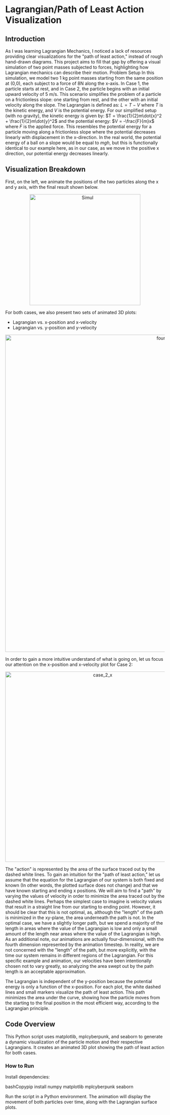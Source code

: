 # Lagrangian/Path of Least Action Visualization
## Introduction
As I was learning Lagrangian Mechanics, I noticed a lack of resources providing clear visualizations for the "path of least action," instead of rough hand-drawn diagrams. This project aims to fill that gap by offering a visual simulation of two point masses subjected to forces, highlighting how Lagrangian mechanics can describe their motion.
Problem Setup
In this simulation, we model two 1 kg point masses starting from the same position at (0,0), each subject to a force of 8N along the x-axis. In Case 1, the particle starts at rest, and in Case 2, the particle begins with an initial upward velocity of 5 m/s. This scenario simplifies the problem of a particle on a frictionless slope: one starting from rest, and the other with an initial velocity along the slope.
The Lagrangian is defined as:
$L = T - V$
where $T$ is the kinetic energy, and $V$ is the potential energy. For our simplified setup (with no gravity), the kinetic energy is given by:
$T = \frac{1}{2}m\dot{x}^2 + \frac{1}{2}m\dot{y}^2$
and the potential energy:
$V = -\frac{F}{m}x$
where $F$ is the applied force. This resembles the potential energy for a particle moving along a frictionless slope where the potential decreases linearly with displacement in the x-direction. In the real world, the potential energy of a ball on a slope would be equal to $mgh$, but this is functionally identical to our example here, as in our case, as we move in the positive x direction, our potential energy decreases linearly.
## Visualization Breakdown
First, on the left, we animate the positions of the two particles along the x and y axis, with the final result shown below.

<p align="center">
  <img src="https://github.com/user-attachments/assets/5946b226-7e4d-437d-a616-3c784b5ff7b2" alt="Simul" width="350"/>
</p>

For both cases, we also present two sets of animated 3D plots:

- Lagrangian vs. x-position and x-velocity
- Lagrangian vs. y-position and y-velocity

<p align="center">
  <img src="https://github.com/user-attachments/assets/e70b51ab-e5c8-4df4-9bb1-2a64ff3d2ce6" alt="fourplots" width="1000"/>
</p>

In order to gain a more intuitive understand of what is going on, let us focus our attention on the x-position and x-velocity plot for Case 2:
<p align="center">
  <img src="https://github.com/user-attachments/assets/8e913c19-02bf-4f28-8021-47425c6c08e4" alt="case_2_x" width="600"/>
</p>
The "action" is represented by the area of the surface traced out by the dashed white lines. To gain an intuition for the "path of least action," let us assume that the equation for the Lagrangian of our system is both fixed and known (In other words, the plotted surface does not change) and that we have known starting and ending x positions. We will aim to find a "path" by varying the values of velocity in order to minimize the area traced out by the dashed white lines. Perhaps the simplest case to imagine is velocity values that result in a straight line from our starting to ending point. However, it should be clear that this is not optimal, as, although the "length" of the path is minimized in the xy-plane, the area underneath the path is not. In the optimal case, we have a slightly longer path, but we spend a majority of the length in areas where the value of the Lagrangian is low and only a small amount of the length near areas where the value of the Lagrangian is high. As an additional note, our animations are actually four-dimensional, with the fourth dimension represented by the animation timestep. In reality, we are not concerned with the "length" of the path, but more explicitly, with the time our system remains in different regions of the Lagrangian. For this specific example and animation, our velocities have been intentionally chosen not to vary greatly, so analyzing the area swept out by the path length is an acceptable approximation.

The Lagrangian is independent of the y-position because the potential energy is only a function of the x-position. For each plot, the white dashed lines and small markers visualize the path of least action. This path minimizes the area under the curve, showing how the particle moves from the starting to the final position in the most efficient way, according to the Lagrangian principle.
## Code Overview
This Python script uses matplotlib, mplcyberpunk, and seaborn to generate a dynamic visualization of the particle motion and their respective Lagrangians. It creates an animated 3D plot showing the path of least action for both cases.
### How to Run

Install dependencies:

bashCopypip install numpy matplotlib mplcyberpunk seaborn

Run the script in a Python environment. The animation will display the movement of both particles over time, along with the Lagrangian surface plots.

